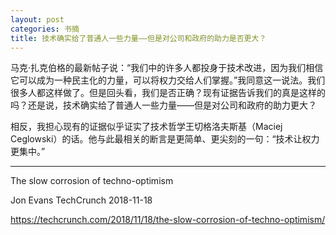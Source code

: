 ```yaml
---
layout: post
categories: 书摘
title: 技术确实给了普通人一些力量——但是对公司和政府的助力是否更大？
---
```


马克·扎克伯格的最新帖子说：“我们中的许多人都投身于技术改进，因为我们相信它可以成为一种民主化的力量，可以将权力交给人们掌握。”我同意这一说法。我们很多人都这样做了。但是回头看，我们是否正确？现有证据告诉我们的真是这样的吗？还是说，技术确实给了普通人一些力量——但是对公司和政府的助力更大？

相反，我担心现有的证据似乎证实了技术哲学王切格洛夫斯基（Maciej Ceglowski）的话。他与此最相关的断言是更简单、更尖刻的一句：“技术让权力更集中。”

---

The slow corrosion of techno-optimism

Jon Evans TechCrunch 2018-11-18

https://techcrunch.com/2018/11/18/the-slow-corrosion-of-techno-optimism/